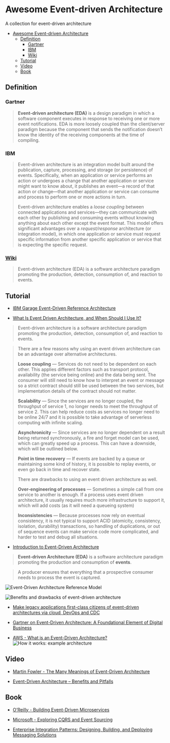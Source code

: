 # Awesome Event-driven Architecture

A collection for event-driven architecture

<!-- @import "[TOC]" {cmd="toc" depthFrom=1 depthTo=6 orderedList=false} -->

<!-- code_chunk_output -->

- [Awesome Event-driven Architecture](#awesome-event-driven-architecture)
  - [Definition](#definition)
    - [Gartner](#gartner)
    - [IBM](#ibm)
    - [Wiki](#wikihttpsenwikipediaorgwikievent-driven_architecture)
  - [Tutorial](#tutorial)
  - [Video](#video)
  - [Book](#book)

<!-- /code_chunk_output -->

## Definition

### Gartner

> **Event-driven architecture (EDA)** is a design paradigm in which a software component executes in response to receiving one or more event notifications. EDA is more loosely coupled than the client/server paradigm because the component that sends the notification doesn’t know the identity of the receiving components at the time of compiling.

### IBM

> Event-driven architecture is an integration model built around the publication, capture, processing, and storage (or persistence) of events. Specifically, when an application or service performs an action or undergoes a change that another application or service might want to know about, it publishes an event—a record of that action or change—that another application or service can consume and process to perform one or more actions in turn.
>
> Event-driven architecture enables a _loose coupling_ between connected applications and services—they can communicate with each other by publishing and consuming events without knowing anything about each other except the event format. This model offers significant advantages over a _request/response_ architecture (or integration model), in which one application or service must request specific information from another specific application or service that is expecting the specific request.

### [Wiki](https://en.wikipedia.org/wiki/Event-driven_architecture)

> Event-driven architecture (EDA) is a software architecture paradigm promoting the production, detection, consumption of, and reaction to events.

## Tutorial

- [IBM Garage Event-Driven Reference Architecture](https://ibm-cloud-architecture.github.io/refarch-eda/introduction/reference-architecture/)

>

- [What Is Event Driven Architecture, and When Should I Use It?](https://medium.com/swlh/what-is-event-driven-architecture-and-when-should-i-use-it-cb30ae68899a)

> Event-driven architecture is a software architecture paradigm promoting the production, detection, consumption of, and reaction to events.

> There are a few reasons why using an event driven architecture can be an advantage over alternative architectures.
>
> **Loose coupling** — Services do not need to be dependent on each other. This applies different factors such as transport protocol, availability (the service being online) and the data being sent. The consumer will still need to know how to interpret an event or message so a strict contract should still be used between the two services, but implementation details of the contract should not matter.
>
> **Scalability** — Since the services are no longer coupled, the throughput of service 1, no longer needs to meet the throughput of service 2. This can help reduce costs as services no longer need to be online 24/7 and it is possible to take advantage of serverless computing with infinite scaling.
>
> **Asynchronicity** — Since services are no longer dependent on a result being returned synchronously, a fire and forget model can be used, which can greatly speed up a process. This can have a downside, which will be outlined below.
>
> **Point in time recovery** — If events are backed by a queue or maintaining some kind of history, it is possible to replay events, or even go back in time and recover state.
>
> There are drawbacks to using an event driven architecture as well.
>
> **Over-engineering of processes** — Sometimes a simple call from one service to another is enough. If a process uses event driven architecture, it usually requires much more infrastructure to support it, which will add costs (as it will need a queueing system)
>
> **Inconsistencies** — Because processes now rely on eventual consistency, it is not typical to support ACID (atomicity, consistency, isolation, durability) transactions, so handling of duplications, or out of sequence events can make service code more complicated, and harder to test and debug all situations.

- [Introduction to Event-Driven Architecture](https://medium.com/microservicegeeks/introduction-to-event-driven-architecture-e94ef442d824)

> **Event-driven Architecture (EDA)** is a software architecture paradigm promoting the production and consumption of **events**.

> A producer ensures that everything that a prospective consumer needs to process the event is captured.

![Event-Driven Architecture Reference Model
](assets/1.png)

![Benefits and drawbacks of event-driven architecture
](assets/2.png)

- [Make legacy applications first-class citizens of event-driven architectures via cloud, DevOps and CDC](https://www.thoughtworks.com/insights/blog/make-legacy-applications-first-class-citizens-event-driven-architectures-cloud-devops-and)

- [Gartner on Event-Driven Architecture: A Foundational Element of Digital Business](https://solace.com/blog/gartner-on-event-driven-architecture/)

- [AWS - What is an Event-Driven Architecture?](https://aws.amazon.com/event-driven-architecture/)
  ![How it works: example architecture
](./assets/3.png)

## Video

- [Martin Fowler - The Many Meanings of Event-Driven Architecture](https://youtu.be/STKCRSUsyP0)

>

- [Event-Driven Architecture – Benefits and Pitfalls](https://youtu.be/ZuXqW8aKxc4)

## Book

- [O’Reilly - Building Event-Driven Microservices](https://www.oreilly.com/library/view/building-event-driven-microservices/9781492057888/)

>

- [Microsoft - Exploring CQRS and Event Sourcing](https://www.microsoft.com/en-sg/download/details.aspx?id=34774)

>

- [Enterprise Integration Patterns: Designing, Building, and Deploying Messaging Solutions](https://en.m.wikipedia.org/wiki/Enterprise_Integration_Patterns)

>
